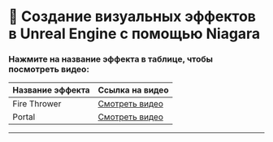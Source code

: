 # 🌟 Создание визуальных эффектов в Unreal Engine с помощью Niagara

### Нажмите на название эффекта в таблице, чтобы посмотреть видео:

| **Название эффекта** | **Ссылка на видео** |
|----------------------|---------------------|
| Fire Thrower         | [Смотреть видео](https://vimeo.com/1067112951?share=copy) |
| Portal               | [Смотреть видео](https://www.artstation.com/artwork/OvOKKb) |
****
